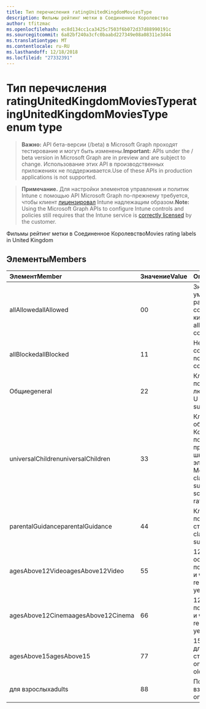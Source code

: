 ```yaml
---
title: Тип перечисления ratingUnitedKingdomMoviesType
description: Фильмы рейтинг метки в Соединенное Королевство
author: tfitzmac
ms.openlocfilehash: ec8d134cc1ca3425c7503f6b072d37d88990191c
ms.sourcegitcommit: 6a82bf240a3cfc0baabd227349e08a08311e3d44
ms.translationtype: MT
ms.contentlocale: ru-RU
ms.lasthandoff: 12/18/2018
ms.locfileid: "27332391"
---
```

# <a name="ratingunitedkingdommoviestype-enum-type"></a><span data-ttu-id="78eba-103">Тип перечисления ratingUnitedKingdomMoviesType</span><span class="sxs-lookup"><span data-stu-id="78eba-103">ratingUnitedKingdomMoviesType enum type</span></span>

> <span data-ttu-id="78eba-104">**Важно:** API бета-версии (/beta) в Microsoft Graph проходят тестирование и могут быть изменены.</span><span class="sxs-lookup"><span data-stu-id="78eba-104">**Important:** APIs under the / beta version in Microsoft Graph are in preview and are subject to change.</span></span> <span data-ttu-id="78eba-105">Использование этих API в производственных приложениях не поддерживается.</span><span class="sxs-lookup"><span data-stu-id="78eba-105">Use of these APIs in production applications is not supported.</span></span>

> <span data-ttu-id="78eba-106">**Примечание.** Для настройки элементов управления и политик Intune с помощью API Microsoft Graph по-прежнему требуется, чтобы клиент [лицензировал](https://go.microsoft.com/fwlink/?linkid=839381) Intune надлежащим образом.</span><span class="sxs-lookup"><span data-stu-id="78eba-106">**Note:** Using the Microsoft Graph APIs to configure Intune controls and policies still requires that the Intune service is [correctly licensed](https://go.microsoft.com/fwlink/?linkid=839381) by the customer.</span></span>

<span data-ttu-id="78eba-107">Фильмы рейтинг метки в Соединенное Королевство</span><span class="sxs-lookup"><span data-stu-id="78eba-107">Movies rating labels in United Kingdom</span></span>
## <a name="members"></a><span data-ttu-id="78eba-108">Элементы</span><span class="sxs-lookup"><span data-stu-id="78eba-108">Members</span></span>
|<span data-ttu-id="78eba-109">Элемент</span><span class="sxs-lookup"><span data-stu-id="78eba-109">Member</span></span>|<span data-ttu-id="78eba-110">Значение</span><span class="sxs-lookup"><span data-stu-id="78eba-110">Value</span></span>|<span data-ttu-id="78eba-111">Описание</span><span class="sxs-lookup"><span data-stu-id="78eba-111">Description</span></span>|
|:---|:---|:---|
|<span data-ttu-id="78eba-112">allAllowed</span><span class="sxs-lookup"><span data-stu-id="78eba-112">allAllowed</span></span>|<span data-ttu-id="78eba-113">0</span><span class="sxs-lookup"><span data-stu-id="78eba-113">0</span></span>|<span data-ttu-id="78eba-114">Значение по умолчанию, разрешать все содержимое кино</span><span class="sxs-lookup"><span data-stu-id="78eba-114">Default value, allow all movies content</span></span>|
|<span data-ttu-id="78eba-115">allBlocked</span><span class="sxs-lookup"><span data-stu-id="78eba-115">allBlocked</span></span>|<span data-ttu-id="78eba-116">1</span><span class="sxs-lookup"><span data-stu-id="78eba-116">1</span></span>|<span data-ttu-id="78eba-117">Не разрешать любое содержимое кино</span><span class="sxs-lookup"><span data-stu-id="78eba-117">Do not allow any movies content</span></span>|
|<span data-ttu-id="78eba-118">Общие</span><span class="sxs-lookup"><span data-stu-id="78eba-118">general</span></span>|<span data-ttu-id="78eba-119">2</span><span class="sxs-lookup"><span data-stu-id="78eba-119">2</span></span>|<span data-ttu-id="78eba-120">Классификация U подходящее для любого возраста</span><span class="sxs-lookup"><span data-stu-id="78eba-120">The U classification is suitable for all ages</span></span>|
|<span data-ttu-id="78eba-121">universalChildren</span><span class="sxs-lookup"><span data-stu-id="78eba-121">universalChildren</span></span>|<span data-ttu-id="78eba-122">3</span><span class="sxs-lookup"><span data-stu-id="78eba-122">3</span></span>|<span data-ttu-id="78eba-123">Классификация объединенных Коммуникаций подходит для предварительно школы дочерние элементы, старый Метка оценки</span><span class="sxs-lookup"><span data-stu-id="78eba-123">The UC classification is suitable for pre-school children, an old rating label</span></span>|
|<span data-ttu-id="78eba-124">parentalGuidance</span><span class="sxs-lookup"><span data-stu-id="78eba-124">parentalGuidance</span></span>|<span data-ttu-id="78eba-125">4</span><span class="sxs-lookup"><span data-stu-id="78eba-125">4</span></span>|<span data-ttu-id="78eba-126">Классификация стр подходит для старшего</span><span class="sxs-lookup"><span data-stu-id="78eba-126">The PG classification is suitable for mature</span></span>|
|<span data-ttu-id="78eba-127">agesAbove12Video</span><span class="sxs-lookup"><span data-stu-id="78eba-127">agesAbove12Video</span></span>|<span data-ttu-id="78eba-128">5</span><span class="sxs-lookup"><span data-stu-id="78eba-128">5</span></span>|<span data-ttu-id="78eba-129">12 видео освобождение подходящего 12 лет и через</span><span class="sxs-lookup"><span data-stu-id="78eba-129">12, video release suitable for 12 years and over</span></span>|
|<span data-ttu-id="78eba-130">agesAbove12Cinema</span><span class="sxs-lookup"><span data-stu-id="78eba-130">agesAbove12Cinema</span></span>|<span data-ttu-id="78eba-131">6</span><span class="sxs-lookup"><span data-stu-id="78eba-131">6</span></span>|<span data-ttu-id="78eba-132">12 a, кино выпуске подходящего 12 лет и через</span><span class="sxs-lookup"><span data-stu-id="78eba-132">12A, cinema release suitable for 12 years and over</span></span>|
|<span data-ttu-id="78eba-133">agesAbove15</span><span class="sxs-lookup"><span data-stu-id="78eba-133">agesAbove15</span></span>|<span data-ttu-id="78eba-134">7</span><span class="sxs-lookup"><span data-stu-id="78eba-134">7</span></span>|<span data-ttu-id="78eba-135">15, подходит только для 15 лет и старше</span><span class="sxs-lookup"><span data-stu-id="78eba-135">15, suitable only for 15 years and older</span></span>|
|<span data-ttu-id="78eba-136">для взрослых</span><span class="sxs-lookup"><span data-stu-id="78eba-136">adults</span></span>|<span data-ttu-id="78eba-137">8</span><span class="sxs-lookup"><span data-stu-id="78eba-137">8</span></span>|<span data-ttu-id="78eba-138">Подходит только для взрослых</span><span class="sxs-lookup"><span data-stu-id="78eba-138">Suitable only for adults</span></span>|





